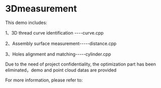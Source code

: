 # 3Dmeasurement
This demo includes:

1、3D thread curve identification   ----curve.cpp

2、Assembly surface measurement-----distance.cpp

3、Holes alignment and matching-----cylinder.cpp

Due to the need of project confidentiality, the optimization part has been eliminated，demo and point cloud datas are provided

For more information, please refer to:

